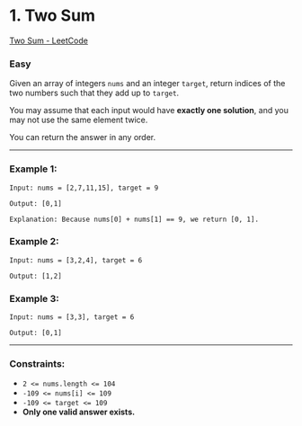 # 1. Two Sum
[Two Sum - LeetCode](https://leetcode.com/problems/two-sum/)
### Easy

Given an array of integers `nums` and an integer `target`, return indices of the two numbers such that they add up to `target`.

You may assume that each input would have **exactly one solution**, and you may not use the same element twice.

You can return the answer in any order.

---

### Example 1:
```
Input: nums = [2,7,11,15], target = 9

Output: [0,1]

Explanation: Because nums[0] + nums[1] == 9, we return [0, 1].
```
  
### Example 2:
```
Input: nums = [3,2,4], target = 6

Output: [1,2]
```

### Example 3:
```
Input: nums = [3,3], target = 6
 
Output: [0,1]
```   

---

### Constraints:
- `2 <= nums.length <= 104`
- `-109 <= nums[i] <= 109`
- `-109 <= target <= 109`
- **Only one valid answer exists.**
